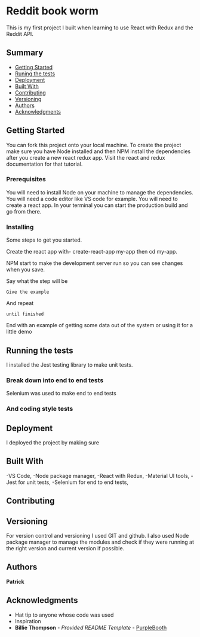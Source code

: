 # Reddit book worm

This is my first project I built when learning to use React with Redux and the Reddit API.

## Summary

  - [Getting Started](#getting-started)
  - [Runing the tests](#running-the-tests)
  - [Deployment](#deployment)
  - [Built With](#built-with)
  - [Contributing](#contributing)
  - [Versioning](#versioning)
  - [Authors](#authors)
  - [Acknowledgments](#acknowledgments)

## Getting Started

You can fork this project onto your local machine. 
To create the project make sure you have Node installed and then NPM install the dependencies after you
create a new react redux app. Visit the react and redux documentation for that tutorial.

### Prerequisites

You will need to install Node on your machine to manage the dependencies. You will need a code editor like VS code for example.
You will need to create a react app. In your terminal you can start the production build and go from there.

### Installing

Some steps to get you started.

Create the react app with- create-react-app my-app  then cd my-app.

NPM start to make the development server run so you can see changes when you save.

Say what the step will be

    Give the example

And repeat

    until finished

End with an example of getting some data out of the system or using it
for a little demo

## Running the tests

 I installed the Jest testing library to make unit tests.

### Break down into end to end tests

Selenium was used to make end to end tests


### And coding style tests



## Deployment

I deployed the project by making sure


## Built With

-VS Code,
-Node package manager,
-React with Redux,
-Material UI tools,
-Jest for unit tests,
-Selenium for end to end tests,

## Contributing


## Versioning

For version control and versioning I used GIT and github. I also used Node package manager to manage the modules and check if they were running at the right version and current version if possible.

## Authors

**Patrick**

## Acknowledgments

  - Hat tip to anyone whose code was used
  - Inspiration
- **Billie Thompson** - *Provided README Template* -
    [PurpleBooth](https://github.com/PurpleBooth)
